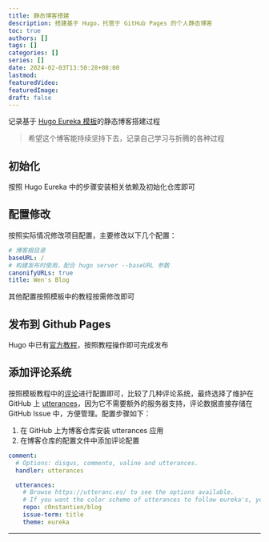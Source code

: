 ```yaml
---
title: 静态博客搭建
description: 搭建基于 Hugo，托管于 GitHub Pages 的个人静态博客
toc: true
authors: []
tags: []
categories: []
series: []
date: 2024-02-03T13:50:28+08:00
lastmod:
featuredVideo:
featuredImage:
draft: false
---
```

记录基于 [Hugo Eureka 模板](https://www.wangchucheng.com/zh/docs/hugo-eureka/)的静态博客搭建过程
> 希望这个博客能持续坚持下去，记录自己学习与折腾的各种过程
## 初始化
按照 Hugo Eureka 中的步骤安装相关依赖及初始化仓库即可
## 配置修改
按照实际情况修改项目配置，主要修改以下几个配置：
```yml
# 博客根目录
baseURL: /
# 构建发布时使用，配合 hugo server --baseURL 参数
canonifyURLs: true
title: Wen's Blog
```
其他配置按照模板中的教程按需修改即可
## 发布到 Github Pages
Hugo 中已有[官方教程](https://gohugo.io/hosting-and-deployment/hosting-on-github/)，按照教程操作即可完成发布
## 添加评论系统
按照模板教程中的[评论](https://www.wangchucheng.com/zh/docs/hugo-eureka/customization/#%E8%AF%84%E8%AE%BA)进行配置即可，比较了几种评论系统，最终选择了维护在 GitHub 上 [utterances](https://utteranc.es/)，因为它不需要额外的服务器支持，评论数据直接存储在 GitHub Issue 中，方便管理。配置步骤如下：
1. 在 GitHub 上为博客仓库安装 utterances 应用
2. 在博客仓库的配置文件中添加评论配置
```yml
comment:
  # Options: disqus, commento, valine and utterances.
  handler: utterances

  utterances:
    # Browse https://utteranc.es/ to see the options available.
    # If you want the color scheme of utterances to follow eureka's, you can set `theme: eureka`.
    repo: c0nstantien/blog
    issue-term: title
    theme: eureka
```
***